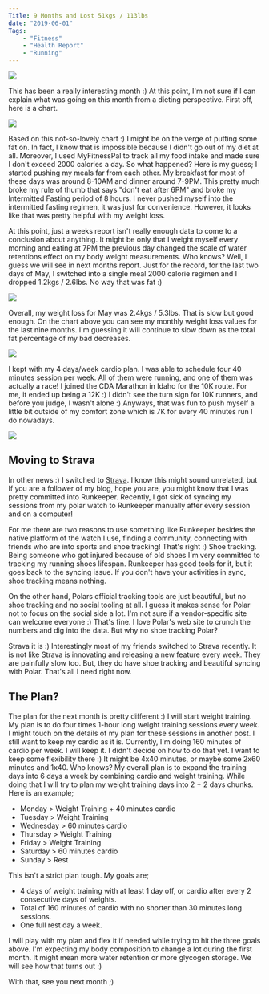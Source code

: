 ```yaml
---
Title: 9 Months and Lost 51kgs / 113lbs
date: "2019-06-01" 
Tags: 
    - "Fitness"
    - "Health Report"
    - "Running"
---
```


![](/media/2019/cda-marathon-201905-1.jpg)

This has been a really interesting month :) At this point, I'm not sure if I can explain what was going on this month from a dieting perspective. First off, here is a chart.

![](/media/2019/20190531-monthchart-1024x790.jpg)

Based on this not-so-lovely chart :) I might be on the verge of putting some fat on. In fact, I know that is impossible because I didn't go out of my diet at all. Moreover, I used MyFitnessPal to track all my food intake and made sure I don't exceed 2000 calories a day. So what happened? Here is my guess; I started pushing my meals far from each other. My breakfast for most of these days was around 8-10AM and dinner around 7-9PM. This pretty much broke my rule of thumb that says "don't eat after 6PM" and broke my Intermitted Fasting period of 8 hours. I never pushed myself into the intermitted fasting regimen, it was just for convenience. However, it looks like that was pretty helpful with my weight loss. 

At this point, just a weeks report isn't really enough data to come to a conclusion about anything. It might be only that I weight myself every morning and eating at 7PM the previous day changed the scale of water retentions effect on my body weight measurements. Who knows? Well, I guess we will see in next months report. Just for the record, for the last two days of May, I switched into a single meal 2000 calorie regimen and I dropped 1.2kgs / 2.6lbs. No way that was fat :)  

![](/media/2019/20190531-1024x551.jpg)

Overall, my weight loss for May was 2.4kgs / 5.3lbs. That is slow but good enough. On the chart above you can see my monthly weight loss values for the last nine months. I'm guessing it will continue to slow down as the total fat percentage of my bad decreases. 

![](/media/2019/20190531-cardio-1024x520.jpg)

I kept with my 4 days/week cardio plan. I was able to schedule four 40 minutes session per week. All of them were running, and one of them was actually a race! I joined the CDA Marathon in Idaho for the 10K route. For me, it ended up being a 12K :) I didn't see the turn sign for 10K runners, and before you judge, I wasn't alone :) Anyways, that was fun to push myself a little bit outside of my comfort zone which is 7K for every 40 minutes run I do nowadays. 

![](/media/2019/2019-05-26-11.05.27-1024x576.jpg)

## Moving to Strava

In other news :) I switched to [Strava](https://www.strava.com/athletes/daronyondem). I know this might sound unrelated, but If you are a follower of my blog, hope you are, you might know that I was pretty committed into Runkeeper. Recently, I got sick of syncing my sessions from my polar watch to Runkeeper manually after every session and on a computer! 

For me there are two reasons to use something like Runkeeper besides the native platform of the watch I use, finding a community, connecting with friends who are into sports and shoe tracking! That's right :) Shoe tracking. Being someone who got injured because of old shoes I'm very committed to tracking my running shoes lifespan. Runkeeper has good tools for it, but it goes back to the syncing issue. If you don't have your activities in sync, shoe tracking means nothing. 

On the other hand, Polars official tracking tools are just beautiful, but no shoe tracking and no social tooling at all. I guess it makes sense for Polar not to focus on the social side a lot. I'm not sure if a vendor-specific site can welcome everyone :) That's fine. I love Polar's web site to crunch the numbers and dig into the data. But why no shoe tracking Polar?

Strava it is :) Interestingly most of my friends switched to Strava recently. It is not like Strava is innovating and releasing a new feature every week. They are painfully slow too. But, they do have shoe tracking and beautiful syncing with Polar. That's all I need right now.

## The Plan?

The plan for the next month is pretty different :) I will start weight training. My plan is to do four times 1-hour long weight training sessions every week.  I might touch on the details of my plan for these sessions in another post. I still want to keep my cardio as it is. Currently, I'm doing 160 minutes of cardio per week. I will keep it. I didn't decide on how to do that yet. I want to keep some flexibility there :) It might be 4x40 minutes, or maybe some 2x60 minutes and 1x40. Who knows? My overall plan is to expand the training days into 6 days a week by combining cardio and weight training. While doing that I will try to plan my weight training days into 2 + 2 days chunks. Here is an example;

- Monday > Weight Training + 40 minutes cardio
- Tuesday > Weight Training 
- Wednesday > 60 minutes cardio
- Thursday > Weight Training
- Friday > Weight Training
- Saturday > 60 minutes cardio
- Sunday > Rest

This isn't a strict plan tough. My goals are;

- 4 days of weight training with at least 1 day off, or cardio after every 2 consecutive days of weights. 
- Total of 160 minutes of cardio with no shorter than 30 minutes long sessions.
- One full rest day a week.

I will play with my plan and flex it if needed while trying to hit the three goals above. I'm expecting my body composition to change a lot during the first month. It might mean more water retention or more glycogen storage. We will see how that turns out :)

With that, see you next month ;) 

